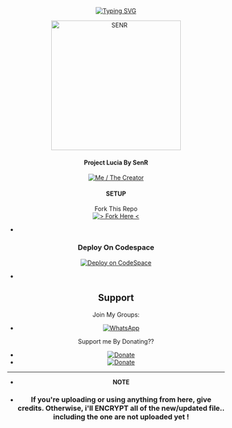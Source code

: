 <div align="center">
<a href="https://git.io/typing-svg"><img src="https://readme-typing-svg.demolab.com?font=Kanit&size=35&duration=3000&pause=500&color=000000&background=8DBDC400&center=true&vCenter=true&random=false&width=435&lines=This+Repo+Was;Made+By+SenRyhn;or+SenR...;%3AD" alt="Typing SVG" /></a>

<p align="center">  
  <a href="https://github.com/SenRyhn">
    <img alt=SENR height="300" src="https://telegra.ph/file/67740444a10585f56ff12.jpg">
   
</a> 
    
</p>
<p align="center">
<a 

####
#### Project Lucia By SenR
<a href="https://github.com/SenRyhn"><img title="Me / The Creator" src="https://img.shields.io/badge/Visit Me-h?color=black&style=for-the-badge&logo=GitHub"></a>

#### SETUP

Fork This Repo
    <br>
<a href="https://github.com/SenRyhn/SenStore---Whatsapp-Bot/fork"><img title="> Fork Here <" src="https://img.shields.io/badge/> Fork Here <-h?color=black&style=for-the-badge&logo=stackshare"></a>

-
### Deploy On Codespace

<a href="https://github.com/codespaces/new"><img title="Deploy on CodeSpace" src="https://img.shields.io/badge/DEPLOY CODESPACE-h?color=black&style=for-the-badge&logo=visualstudiocode"></a>

-
## Support

Join My Groups: 
- <a href="https://chat.whatsapp.com/FCHvxQ7YcAsKZgASUsaNba"><img alt="WhatsApp"
src="https://camo.githubusercontent.com/2157131829ac512183ee8f8b6c6f803688a4cc66a2e686602844e80478401a7c/68747470733a2f2f696d672e736869656c64732e696f2f62616467652f4a6f696e2047726f75702d3235443336363f7374796c653d666f722d7468652d6261646765266c6f676f3d7768617473617070266c6f676f436f6c6f723d7768697465"/></a>

Support me By Donating??
- <a href="https://paypal.me/SenRyhn?country.x=ID&locale.x=id_ID"><img title="Donate" src="https://img.shields.io/badge/Use PayPal-h?color=blue&style=for-the-badge&logo=PayPal"></a>
- <a href="https://saweria.co/SenR"><img title="Donate" src="https://img.shields.io/badge/Use%20Saweria-h?color=orange&style=for-the-badge&logo=Saweria"></a>



----
- **NOTE**
- ### If you're uploading or using anything from here, give credits. Otherwise, i'll ENCRYPT all of the new/updated file.. including the one are not uploaded yet !
